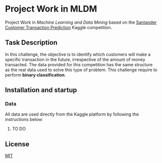 # Project Work in MLDM

Project Work in _Machine Learning and Data Mining_ based on the [Santander Customer Transaction Prediction](https://www.kaggle.com/competitions/santander-customer-transaction-prediction/overview) Kaggle competition.

## Task Description

In this challenge, the objective is to identify which customers will make a specific transaction in the future, irrespective of the amount of money transacted. The data provided for this competition has the same structure as the real data used to solve this type of problem.
This challenge require to perform **binary classification**.

## Installation and startup

### Data

All data are used directly from the Kaggle platform by following the instructions below:

1. TO DO

## License

[MIT](https://choosealicense.com/licenses/mit/)
